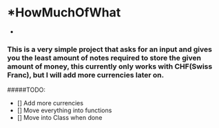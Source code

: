# *HowMuchOfWhat
*

### This is a very simple project that asks for an input and gives you the least amount of notes required to store the given amount of money, this currently only works with CHF(Swiss Franc), but I will add more currencies later on.

#####TODO:

- [] Add more currencies
- [] Move everything into functions
- [] Move into Class when done

